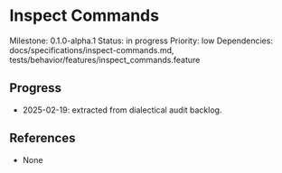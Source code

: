 # Inspect Commands
Milestone: 0.1.0-alpha.1
Status: in progress
Priority: low
Dependencies: docs/specifications/inspect-commands.md, tests/behavior/features/inspect_commands.feature

## Progress
- 2025-02-19: extracted from dialectical audit backlog.

## References
- None
